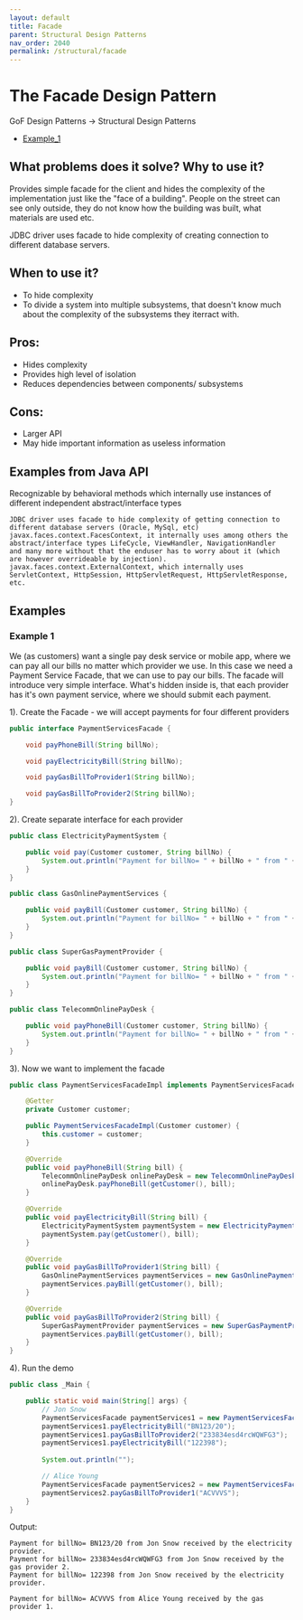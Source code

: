 ```yaml
---
layout: default
title: Facade
parent: Structural Design Patterns
nav_order: 2040
permalink: /structural/facade
---
```


# The Facade Design Pattern

GoF Design Patterns -> Structural Design Patterns

- [Example_1](https://github.com/Iretha/ebook-design-patterns/tree/master/src/com/smdev/gof/structural/facade) 

## What problems does it solve? Why to use it?

Provides simple facade for the client and hides the complexity of the implementation just like the "face of 
a building". People on the street can see only outside, they do not know how the building was built, 
what materials are used etc.

JDBC driver uses facade to hide complexity of creating connection to different database servers.

## When to use it?

- To hide complexity
- To divide a system into multiple subsystems, that doesn't know much about the complexity of the subsystems they iterract with.

## Pros:
- Hides complexity
- Provides high level of isolation
- Reduces dependencies between components/ subsystems

## Cons:
- Larger API
- May hide important information as useless information

## Examples from Java API
Recognizable by behavioral methods which internally use instances of different independent abstract/interface types
```
JDBC driver uses facade to hide complexity of getting connection to different database servers (Oracle, MySql, etc)
javax.faces.context.FacesContext, it internally uses among others the abstract/interface types LifeCycle, ViewHandler, NavigationHandler 
and many more without that the enduser has to worry about it (which are however overrideable by injection).
javax.faces.context.ExternalContext, which internally uses ServletContext, HttpSession, HttpServletRequest, HttpServletResponse, etc.
```
## Examples

### Example 1
We (as customers) want a single pay desk service or mobile app, where we can pay all our bills no matter which provider we use.
In this case we need a Payment Service Facade, that we can use to pay our bills. The facade will introduce very simple interface. 
What's hidden inside is, that each provider has it's own payment service, where we should submit each payment.

1). Create the Facade - we will accept payments for four different providers
```java
public interface PaymentServicesFacade {

    void payPhoneBill(String billNo);

    void payElectricityBill(String billNo);

    void payGasBillToProvider1(String billNo);

    void payGasBillToProvider2(String billNo);
}
```
2). Create separate interface for each provider
```java
public class ElectricityPaymentSystem {

    public void pay(Customer customer, String billNo) {
        System.out.println("Payment for billNo= " + billNo + " from " + customer.getName() + " received by the electricity provider.");
    }
}
```

```java
public class GasOnlinePaymentServices {

    public void payBill(Customer customer, String billNo) {
        System.out.println("Payment for billNo= " + billNo + " from " + customer.getName() + " received by the gas provider 1.");
    }
}
```

```java
public class SuperGasPaymentProvider {

    public void payBill(Customer customer, String billNo) {
        System.out.println("Payment for billNo= " + billNo + " from " + customer.getName() + " received by the gas provider 2.");
    }
}
```
```java
public class TelecommOnlinePayDesk {

    public void payPhoneBill(Customer customer, String billNo) {
        System.out.println("Payment for billNo= " + billNo + " from " + customer.getName() + " received by the mobile services provider.");
    }
}
```
3). Now we want to implement the facade
```java
public class PaymentServicesFacadeImpl implements PaymentServicesFacade {

    @Getter
    private Customer customer;

    public PaymentServicesFacadeImpl(Customer customer) {
        this.customer = customer;
    }

    @Override
    public void payPhoneBill(String bill) {
        TelecommOnlinePayDesk onlinePayDesk = new TelecommOnlinePayDesk();
        onlinePayDesk.payPhoneBill(getCustomer(), bill);
    }

    @Override
    public void payElectricityBill(String bill) {
        ElectricityPaymentSystem paymentSystem = new ElectricityPaymentSystem();
        paymentSystem.pay(getCustomer(), bill);
    }

    @Override
    public void payGasBillToProvider1(String bill) {
        GasOnlinePaymentServices paymentServices = new GasOnlinePaymentServices();
        paymentServices.payBill(getCustomer(), bill);
    }

    @Override
    public void payGasBillToProvider2(String bill) {
        SuperGasPaymentProvider paymentServices = new SuperGasPaymentProvider();
        paymentServices.payBill(getCustomer(), bill);
    }
}
```

4). Run the demo
```java
public class _Main {

    public static void main(String[] args) {
        // Jon Snow
        PaymentServicesFacade paymentServices1 = new PaymentServicesFacadeImpl(new Customer("Jon Snow"));
        paymentServices1.payElectricityBill("BN123/20");
        paymentServices1.payGasBillToProvider2("233834esd4rcWQWFG3");
        paymentServices1.payElectricityBill("122398");
        
        System.out.println("");

        // Alice Young
        PaymentServicesFacade paymentServices2 = new PaymentServicesFacadeImpl(new Customer("Alice Young"));
        paymentServices2.payGasBillToProvider1("ACVVVS");
    }
}
```
Output:
```
Payment for billNo= BN123/20 from Jon Snow received by the electricity provider.
Payment for billNo= 233834esd4rcWQWFG3 from Jon Snow received by the gas provider 2.
Payment for billNo= 122398 from Jon Snow received by the electricity provider.

Payment for billNo= ACVVVS from Alice Young received by the gas provider 1.
```


